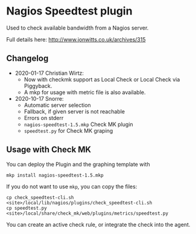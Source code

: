 # Nagios Speedtest plugin

Used to check available bandwidth from a Nagios server. 

Full details here: http://www.jonwitts.co.uk/archives/315

## Changelog
- 2020-01-17 Christian Wirtz:
  - Now with checkmk support as Local Check or Local Check via Piggyback.
  - A mkp for usage with metric file is also available.
- 2020-10-17 Snorre:
  - Automatic server selection
  - Fallback, if given server is not reachable
  - Errors on stderr
  - ```nagios-speedtest-1.5.mkp``` Check MK plugin
  - ```speedtest.py``` for Check MK graping
  
## Usage with Check MK
You can deploy the Plugin and the graphing template with
```
mkp install nagios-speedtest-1.5.mkp
```

If you do not want to use ```mkp```, you can copy the files:
```
cp check_speedtest-cli.sh <site>/local/lib/nagios/plugins/check_speedtest-cli.sh
cp speedtest.py <site>/local/share/check_mk/web/plugins/metrics/speedtest.py
```
You can create an active check rule, or integrate the check into the agent.
